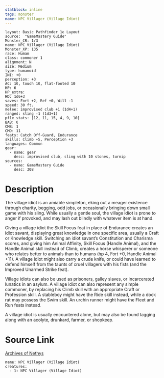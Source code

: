 ```yaml
---
statblock: inline
tags: monster
name: NPC Villager (Village Idiot)
---
```

```statblock
layout: Basic Pathfinder 1e Layout
source:  "GameMastery Guide"
Monster_CR: 1/3
name: NPC Villager (Village Idiot)
Monster_XP: 135
race: Human
class: commoner 1
alignment: N
size: Medium
type: humanoid
INI: +0
perception: +3
AC: 10, touch 10, flat-footed 10
HP: 6
HP_extra: 
HD: 1d6+3
saves: Fort +2, Ref +0, Will -1
speed: 30 ft.
melee: improvised club +1 (1d4+1)
ranged: sling -1 (1d3+1)
pf1e_stats: [12, 11, 15, 4, 9, 10]
BAB: 0
CMB: 1
CMD: 11
feats: Catch Off-Guard, Endurance
skills: Climb +5, Perception +3
languages: Common
gear:
  - name: gear
    desc: improvised club, sling with 10 stones, turnip
sources:
  - name: GameMastery Guide
    desc: 308
```
# Description
The village idiot is an amiable simpleton, eking out a meager existence through charity, begging, odd jobs, or occasionally bringing down small game with his sling. While usually a gentle soul, the village idiot is prone to anger if provoked, and may lash out blindly with whatever item is at hand.

Giving a village idiot the Skill Focus feat in place of Endurance creates an idiot savant, displaying great knowledge in one specific area, usually a Craft or Knowledge skill. Switching an idiot savant’s Constitution and Charisma scores, and giving him Animal Affinity, Skill Focus (Handle Animal), and the Handle Animal skill instead of Climb, creates a horse whisperer or someone who relates better to animals than to humans (hp 4, Fort +0, Handle Animal +11). A village idiot might also carry a crude knife, or could have learned to defend himself from the taunts of cruel villagers with his fists (and the Improved Unarmed Strike feat).

Village idiots can also be used as prisoners, galley slaves, or incarcerated lunatics in an asylum. A village idiot can also represent any simple commoner, by replacing his Climb skill with an appropriate Craft or Profession skill. A stableboy might have the Ride skill instead, while a dock rat may possess the Swim skill. An urchin runner might have the Fleet and Run feats instead.

A village idiot is usually encountered alone, but may also be found tagging along with an acolyte, drunkard, farmer, or shopkeep.
# Source Link
[Archives of Nethys](https://aonprd.com/NPCDisplay.aspx?ItemName=Villager%20(Village%20Idiot))
```encounter-table
name: NPC Villager (Village Idiot)
creatures:
  - 1: NPC Villager (Village Idiot)
```
